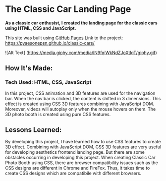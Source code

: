 # The Classic Car Landing Page

**As a classic car enthusist, I created the landing page for the classic cars using HTML, CSS and JavaScript.** 

This site was built using [GitHub Pages](https://pyaesonepsn.github.io/classic-cars/)
Link to the project: https://pyaesonepsn.github.io/classic-cars/

![Alt Text] (https://media.giphy.com/media/lN9fqiWkNdZJoXtlqT/giphy.gif)

## How It's Made: 
### **Tech Used:** HTML, CSS, JavaScript 

In this project, CSS animation and 3D features are used for the navigation bar. When the nav bar is clicked, the content is shifted in 3 dimensions. This effect is created using CSS 3D features combining with JavaScript DOM. Moreover, videos will autoplay only when the mouse hovers on them. The 3D photo booth is created using pure CSS features. 

## Lessons Learned: 
By developing this project, I have learned how to use CSS features to create 3D effect. Combining with JavaScript DOM, CSS 3D features are very useful for developing aesthetics frontend landing page. But there are some obstacles occurring in developing this project. When creating Classic Car Photo Booth using CSS, there are browser compatibility issues such as the CSS designs are different in Chrome and FireFox. Thus, it takes time to create CSS designs which are compatibile with different browsers. 
